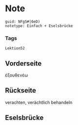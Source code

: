 # Note
```
guid: NFgS#|6eD)
notetype: Einfach + Eselsbrücke
```

### Tags
```
Lektion52
```

## Vorderseite
ἐξουθενέω

## Rückseite
verachten, verächtlich behandeln

## Eselsbrücke


